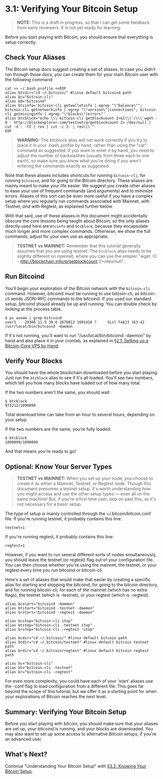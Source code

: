 # 3.1: Verifying Your Bitcoin Setup

> **NOTE:** This is a draft in progress, so that I can get some feedback from early reviewers. It is not yet ready for learning.

Before you start playing with Bitcoin, you should ensure that everything is setup correctly.

## Check Your Aliases

The Bitcoin setup docs suggest creating a set of aliases. In case you didn't run through those docs, you can create them for your main Bitcoin user with the following command:

```
cat >> ~/.bash_profile <<EOF
alias btcdir="cd ~/.bitcoin/" #linux default bitcoind path
alias bc="bitcoin-cli"
alias bd="bitcoind"
alias btcinfo='bitcoin-cli getwalletinfo | egrep "\"balance\""; bitcoin-cli getnetworkinfo | egrep "\"version\"|connections"; bitcoin-cli getmininginfo | egrep "\"blocks\"|errors"'
alias btcblock="echo \\\`bitcoin-cli getblockcount 2>&1\\\`/\\\`wget -O - http://blockexplorer.com/testnet/q/getblockcount 2> /dev/null | cut -d : -f2 | rev | cut -c 2- | rev\\\`"
EOF
```

> **WARNING:** The btcblock alias will not work correctly if you try to place it in your .bash_profile by hand, rather than using the "cat" command as suggested. If you want to enter it by hand, you need to adjust the number of backslashes (usually from three each to one each), so make sure you know what you're doing if you aren't entering the commands exactly as suggested.

Note that these aliases includes shortcuts for running `bitcoin-cli`, for running `bitcoind`, and for going to the Bitcoin directory. These aliases are mainly meant to make your life easier. We suggest you create other aliases to ease your use of frequent commands (and arguments) and to minimize errors. Aliases of this sort can be even more useful if you have a complex setup where you regularly run commands associated with Mainnet, with Testnet, _and_ with Regtest, as explained further below.

With that said, use of these aliases in _this_ document might accidentally obscure the core lessons being taught about Bitcoin, so the only aliases directly used here are `btcinfo` and `btcblock`, because they encapsulate much longer and more complex commands. Otherwise, we show the full commands; adjust for your own use as appropriate.

> **TESTNET vs MAINNET:** Remember that this tutorial generally assumes that you are using testnet. The `btcblock` alias needs to be slightly different on mainnet, where you can use the simpler "wget -O - http://blockchain.info/q/getblockcount 2>/dev/null".

## Run Bitcoind

You'll begin your exploration of the Bitcoin network with the `bitcoin-cli` command. However, bitcoind _must_ be running to use bitcoin-cli, as bitcoin-cli sends JSON-RPC commands to the bitcoind. If you used our standard setup, bitcoind should already be up and running. You can double check by looking at the process table.
```
$ ps auxww | grep bitcoind
user1    29360 11.5 39.6 2676812 1601416 ?     SLsl Feb23 163:42 /usr/local/bin/bitcoind -daemon
```
If it's not running, you'll want to run "/usr/local/bin/bitcoind -daemon" by hand and also place it in your crontab, as explained in [§2.1: Setting up a Bitcoin-Core VPS by Hand](02_1_Setting_Up_a_Bitcoin-Core_VPS_by_Hand.md).

## Verify Your Blocks

You should have the whole blockchain downloaded before you start playing. Just run the `btcblock` alias to see if it's all loaded. You'll see two numbers, which tell you how many blocks have loaded out of how many total.

If the two numbers aren't the same, you should wait:
```
$ btcblock
973212/1090099
```
Total download time can take from an hour to several hours, depending on your setup.

If the two numbers are the same, you're fully loaded:
```
$ btcblock
1090099/1090099
```
And that means you're ready to go!

## Optional: Know Your Server Types

> **TESTNET vs MAINNET:** When you set up your node, you choose to create it as either a Mainnet, Testnet, or Regtest node. Though this document presumes a testnet setup, it's worth understanding how you might access and use the other setup types — even all on the same machine! But, if you're a first time user, skip on past this, as it's not necessary for a basic setup.

The type of setup is mainly controlled through the ~/.bitcoin/bitcoin.conf file. If you're running testnet, it probably contains this line:
```
testnet=1
```
If you're running regtest, it probably contains this line:
```
regtest=1
```
However, if you want to run several different sorts of nodes simultaneously, you should leave the testnet (or regtest) flag out of your configuration file. You can then choose whether you're using the mainnet, the testnet, or your regtest every time you run bitcoind or bitcoin-cli.

Here's a set of aliases that would make that easier by creating a specific alias for starting and stopping the bitcoind, for going to the bitcoin directory, and for running bitcoin-cli, for each of the mainnet (which has no extra flags), the testnet (which is -testnet), or your regtest (which is -regtest).
```
alias bcstart="bitcoind -daemon"
alias btstart="bitcoind -testnet -daemon"
alias brstart="bitcoind -regtest -daemon"

alias bcstop="bitcoin-cli stop"
alias btstop="bitcoin-cli -testnet stop"
alias brstop="bitcoin-cli -regtest -stop"

alias bcdir="cd ~/.bitcoin/" #linux default bitcoin path
alias btdir="cd ~/.bitcoin/testnet" #linux default bitcoin testnet path
alias brdir="cd ~/.bitcoin/regtest" #linux default bitcoin regtest path

alias bc="bitcoin-cli"
alias bt="bitcoin-cli -testnet"
alias br="bitcoin-cli -regtest"
```
For even more complexity, you could have each of your 'start' aliases use the -conf flag to load configuration from a different file. This goes far beyond the scope of this tutorial, but we offer it as a starting point for when your explorations of Bitcoin reaches the next level.

## Summary: Verifying Your Bitcoin Setup

Before you start playing with bitcoin, you should make sure that your aliases are set up, your bitcoind is running, and your blocks are downloaded. You may also want to set up some access to alternative Bitcoin setups, if you're an advanced user.

## What's Next?

Continue "Understanding Your Bitcoin Setup" with [§3.2: Knowing Your Bitcoin Setup](03_2_Knowing_Your_Bitcoin_Setup.md).
